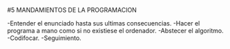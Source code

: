 #5 MANDAMIENTOS DE LA PROGRAMACION

-Entender el enunciado hasta sus ultimas consecuencias.
-Hacer el programa a mano como si no existiese el ordenador.
-Abstecer el algoritmo.
-Codifocar.
-Seguimiento.
